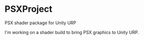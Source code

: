 # PSXProject
 PSX shader package for Unity URP

 I'm working on a shader build to bring PSX graphics to Unity URP.
